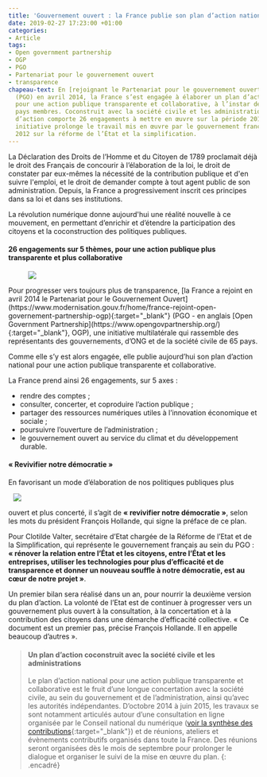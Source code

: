 ```yaml
---
title: 'Gouvernement ouvert : la France publie son plan d’action national'
date: 2019-02-27 17:23:00 +01:00
categories:
- Article
tags:
- Open government partnership
- OGP
- PGO
- Partenariat pour le gouvernement ouvert
- transparence
chapeau-text: En [rejoignant le Partenariat pour le gouvernement ouvert](https://www.modernisation.gouv.fr/home/france-rejoint-open-governement-partnership-ogp){:target="_blank"}
  (PGO) en avril 2014, la France s’est engagée à élaborer un plan d’action national
  pour une action publique transparente et collaborative, à l’instar des 64 autres
  pays membres. Coconstruit avec la société civile et les administrations, ce plan
  d’action comporte 26 engagements à mettre en œuvre sur la période 2015-2017. Cette
  initiative prolonge le travail mis en œuvre par le gouvernement français depuis
  2012 sur la réforme de l’État et la simplification.
---
```


La Déclaration des Droits de l’Homme et du Citoyen de 1789 proclamait déjà le droit des Français de concourir à l’élaboration de la loi, le droit de constater par eux-mêmes la nécessité de la contribution publique et d'en suivre l'emploi, et le droit de demander compte à tout agent public de son administration. Depuis, la France a progressivement inscrit ces principes dans sa loi et dans ses institutions.

La révolution numérique donne aujourd'hui une réalité nouvelle à ce mouvement, en permettant d’enrichir et d’étendre la participation des citoyens et la coconstruction des politiques publiques.

 

#### **26 engagements sur 5 thèmes, pour une action publique plus transparente et plus collaborative**
<figure class='image-left' style='width: 20%; margin-right: 10px;'>
<img src="/uploads/logo_ogp.png"/></figure>Pour progresser vers toujours plus de transparence, [la France a rejoint en avril 2014 le Partenariat pour le Gouvernement Ouvert](https://www.modernisation.gouv.fr/home/france-rejoint-open-governement-partnership-ogp){:target="_blank"} (PGO - en anglais [Open Government Partnership](https://www.opengovpartnership.org/){:target="_blank"}, OGP), une initiative multilatérale qui rassemble des représentants des gouvernements, d’ONG et de la société civile de 65 pays.

Comme elle s’y est alors engagée, elle publie aujourd’hui son plan d’action national pour une action publique transparente et collaborative.

La France prend ainsi 26 engagements, sur 5 axes :
* rendre des comptes ;
* consulter, concerter, et coproduire l’action publique ;
* partager des ressources numériques utiles à l’innovation économique et sociale ;
* poursuivre l’ouverture de l’administration ;
* le gouvernement ouvert au service du climat et du développement durable.

#### **« Revivifier notre démocratie »**
En favorisant un mode d’élaboration de nos politiques publiques plus <figure class='image-right' style='width: 30%; margin-left: 10px;'>
<img src="/uploads/signature_planogp.jpg"/></figure>ouvert et plus concerté, il s’agit de **« revivifier notre démocratie »**, selon les mots du président François Hollande, qui signe la préface de ce plan.

Pour Clotilde Valter, secrétaire d’Etat chargée de la Réforme de l’Etat et de la Simplification, qui représente le gouvernement français au sein du PGO : **« rénover la relation entre l’État et les citoyens, entre l’État et les entreprises, utiliser les technologies pour plus d’efficacité et de transparence et donner un nouveau souffle à notre démocratie, est au cœur de notre projet »**.

Un premier bilan sera réalisé dans un an, pour nourrir la deuxième version du plan d’action. La volonté de l’Etat est de continuer à progresser vers un gouvernement plus ouvert à la consultation, à la concertation et à la contribution des citoyens dans une démarche d’efficacité collective. « Ce document est un premier pas, précise François Hollande. Il en appelle beaucoup d’autres ».

> #### **Un plan d’action coconstruit avec la société civile et les administrations**
> Le plan d’action national pour une action publique transparente et collaborative est le fruit d’une longue concertation avec la société civile, au sein du gouvernement et de l’administration, ainsi qu’avec les autorités indépendantes. D’octobre 2014 à juin 2015, les travaux se sont notamment articulés autour d’une consultation en ligne organisée par le Conseil national du numérique ([voir la synthèse des contributions](https://contribuez.cnnumerique.fr/consultation/95/synthese){:target="_blank"}) et de réunions, ateliers et évènements contributifs organisés dans toute la France.
> Des réunions seront organisées dès le mois de septembre pour prolonger le dialogue et organiser le suivi de la mise en œuvre du plan.
{: .encadré}


